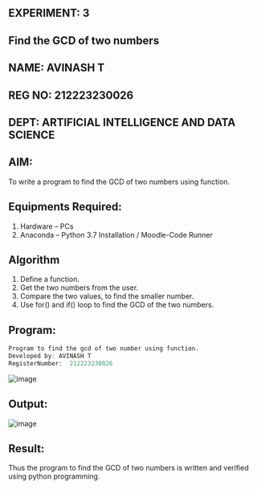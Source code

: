 ## EXPERIMENT: 3 
## Find the GCD of two numbers
## NAME: AVINASH T
## REG NO: 212223230026
## DEPT: ARTIFICIAL INTELLIGENCE AND DATA SCIENCE

## AIM:
To write a program to find the GCD of two numbers using function.

## Equipments Required:
1. Hardware – PCs
2. Anaconda – Python 3.7 Installation / Moodle-Code Runner

## Algorithm
1. Define a function.
2. Get the two numbers from the user.
3. Compare the two values, to find the smaller number.
4. Use for() and if() loop to find the GCD of the two numbers.

## Program:
```c
Program to find the gcd of two number using function.
Developed by: AVINASH T
RegisterNumber:  212223230026
```
![image](https://github.com/AVINASH05T/GCD-of-two-numbers/assets/151514286/1af0bad5-368c-46a6-8e92-67cb408811ab)

## Output:

![image](https://github.com/AVINASH05T/GCD-of-two-numbers/assets/151514286/87c1030d-2727-49ab-8852-9f2ce5e4ce01)

## Result:
Thus the program to find the GCD of two numbers is written and verified using python programming.
